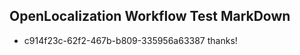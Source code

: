 ## OpenLocalization Workflow Test MarkDown
* c914f23c-62f2-467b-b809-335956a63387 thanks!

<!--HONumber=Aug16_HO1-->


